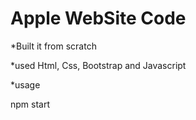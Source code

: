 # Apple WebSite Code

*Built it from scratch

*used Html, Css, Bootstrap and Javascript

*usage

 npm start




